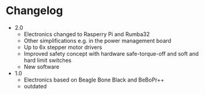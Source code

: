# Changelog

- 2.0
    - Electronics changed to Rasperry Pi and Rumba32
    - Other simplifications e.g. in the power management board
    - Up to 6x stepper motor drivers
    - Improved safety concept with hardware safe-torque-off and soft and hard limit switches
    - New software
- 1.0
    - Electronics based on Beagle Bone Black and BeBoPr++
    - outdated

